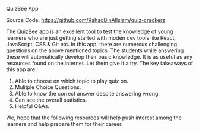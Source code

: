 QuizBee App

Source Code: https://github.com/RahadBinAlIslam/quiz-crackerz

The QuizBee app is an excellent tool to test the knowledge of young learners who are just getting started with moden dev tools like React, JavaScript, CSS & Git etc. In this app, there are numerous challenging questions on the above mentioned topics. The students while answering these will automatically develop their basic knowledge. It is as useful as any resources found on the internet. Let them give it a try. The key takeaways of this app are:

  1. Able to choose on which topic to play quiz on.
  2. Mulitple Choice Questions.
  3. Able to know the correct answer despite answering wrong.
  4. Can see the overall statistics.
  5. Helpful Q&As.

 We, hope that the following resources will help push interest among the learners and help prepare them for their career.
